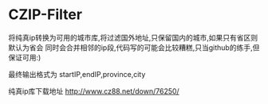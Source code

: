 CZIP-Filter
===========

将纯真ip转换为可用的城市库,将过滤国外地址,只保留国内的城市,如果只有省区则默认为省会
同时会合并相邻的ip段,代码写的可能会比较糟糕,只当github的练手,但保证可用:)

最终输出格式为 startIP,endIP,province,city

纯真ip库下载地址 http://www.cz88.net/down/76250/